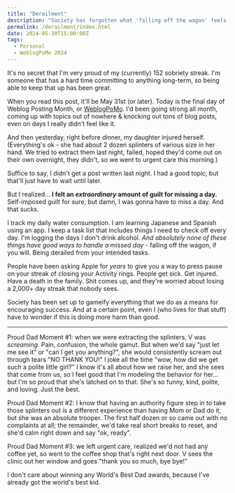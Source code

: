 ```yaml
---
title: "Derailment"
description: "Society has forgotten what 'falling off the wagon' feels like."
permalink: /derailment/index.html
date: 2024-05-30T15:00:00Z
tags: 
  - Personal
  - WeblogPoMo 2024
---
```


It's no secret that I'm very proud of my (currently) 152 sobriety streak. I'm someone that has a hard time committing to anything long-term, so being able to keep that up has been great.

When you read this post, it'll be May 31st (or later). Today is the final day of Weblog Posting Month, or [WeblogPoMo](/categories/#weblogpomo-2024). I'd been going strong all month, coming up with topics out of nowhere & knocking out tons of blog posts, even on days I really didn't feel like it.

And then yesterday, right before dinner, my daughter injured herself. (Everything's ok - she had about 2 dozen splinters of various size in her hand. We tried to extract them last night, failed, hoped they'd come out on their own overnight, they didn't, so we went to urgent care this morning.)

Suffice to say, I didn't get a post written last night. I had a good topic, but that'll just have to wait until later.

But I realized... **I felt an *extraordinary* amount of guilt for missing a day.** Self-imposed guilt for sure, but damn, I was gonna have to miss a day. And that sucks.

I track my daily water consumption. I am learning Japanese and Spanish using an app. I keep a task list that includes things I need to check off every day. I'm logging the days I don't drink alcohol. *And absolutely none of these things have good ways to handle a missed day* - falling off the wagon, if you will. Being derailed from your intended tasks.

People have been asking Apple for *years* to give you a way to press pause on your streak of closing your Activity rings. People get sick. Get injured. Have a death in the family. Shit comes up, and they're worried about losing a 2,000+ day streak that nobody sees.

Society has been set up to gameify everything that we do as a means for encouraging success. And at a certain point, even I (who lives for that stuff) have to wonder if this is doing more harm than good.

---

Proud Dad Moment #1: when we were extracting the splinters, V was *screaming*. Pain, confusion, the whole gamut. But when we'd say "just let me see it" or "can I get you anything?", she would consistently scream out through tears "NO THANK YOU!" I joke all the time "wow, how did we get such a polite little girl?" I know it's all about how we raise her, and she sees that come from us, so I feel good that I'm modeling the behavior for her... but I'm so proud that she's latched on to that. She's so funny, kind, polite, and loving. Just the best.

Proud Dad Moment #2: I know that having an authority figure step in to take those splinters out is a different experience than having Mom or Dad do it, but she was an absolute trooper. The first half dozen or so came out with no complaints at all; the remainder, we'd take real short breaks to reset, and she'd calm right down and say "ok, ready".

Proud Dad Moment #3: we left urgent care, realized we'd not had any coffee yet, so went to the coffee shop that's right next door. V sees the clinic out her window and goes "thank you so much, bye bye!"

I don't care about winning any World's Best Dad awards, because I've already got the world's best kid.
